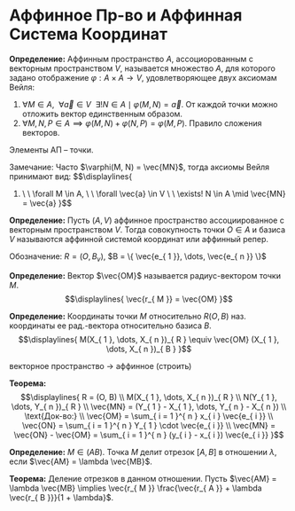 # Аффинное Пр-во  и Аффинная Система Координат
**Определение:** Аффинным пространство $A$, ассоциорованным с векторным пространством $V$, называется множество $A$, для которого задано отображение $\varphi : A \times A \to V$, удовлетворяющее двух аксиомам Вейля:
1. $\forall M \in A, \ \ \forall \vec{a} \in V \ \ \exists! N \in A \mid \varphi(M, N) = \vec{a}$. От каждой точки можно отложить вектор единственным образом.
2. $\forall M, N, P \in A \implies \varphi (M, N) + \varphi(N, P) = \varphi(M ,P)$. Правило сложения векторов. 

Элементы АП – точки. 

Замечание: Часто $\varphi(M, N) = \vec{MN}$, тогда аксиомы Вейля принимают вид: 
$$\displaylines{
1. \ \ \forall M \in A, \ \ \forall \vec{a} \in V \ \ \exists! N \in A \mid \vec{MN} = \vec{a}
}$$

**Определение:** Пусть $(A, V)$ аффинное пространство ассоциированное с векторным пространством $V$. Тогда совокупность точки $O \in A$ и базиса $V$ называются аффинной системой координат или аффинный репер. 

Обозначение: $R = (O, B_{ v })$, $B = \{ \vec{e_{ 1 }}, \dots, \vec{e_{ n }} \}$ 


**Определение:** Вектор $\vec{OM}$ называется радиус-вектором точки $M$. 
$$\displaylines{
\vec{r_{ M }} = \vec{OM}
}$$

**Определение:** Координаты точки $M$ относительно $R(O, B)$ наз. координаты ее рад.-вектора относительно базиса $B$.
$$\displaylines{
M(X_{ 1 }, \dots, X_{ n })_{ R } \equiv \vec{OM} (X_{ 1 }, \dots, X_{ n })_{ B }
}$$

векторное пространство -> аффинное (строить)

**Теорема:** 
$$\displaylines{
R = (O, B) \\ 
M(X_{ 1 }, \dots, X_{ n })_{ R } \\ 
N(Y_{ 1 }, \dots, Y_{ n })_{ R } \\ 
\vec{MN} = (Y_{ 1 } - X_{ 1 }, \dots, Y_{ n } - X_{ n }) \\ 
\text{Док-во:} \\ 
\vec{OM} = \sum_{ i = 1 }^{ n } x_{ i } \vec{e_{ i }} \\ 
\vec{ON} = \sum_{ i = 1 }^{ n } Y_{ 1 } \cdot \vec{e_{ i }} \\ 
\vec{MN} = \vec{ON} - \vec{OM} = \sum_{ i = 1 }^{ n } (y_{ i } - x_{ i }) \vec{e_{ i }} 
}$$

**Определение:** $M \in (AB)$. Точка $M$ делит отрезок $[A, B]$ в отношении $\lambda$, если $\vec{AM} = \lambda \vec{MB}$. 

**Теорема:** Деление отрезков в данном отношении. Пусть $\vec{AM} = \lambda \vec{MB} \implies \vec{r_{ M }} \frac{\vec{r_{ A }} + \lambda \vec{r_{ B }}}{1 + \lambda}$. 

